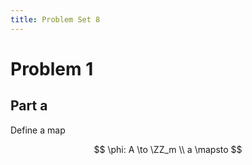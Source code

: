 ```yaml
---
title: Problem Set 8
---
```


# Problem 1

## Part a

Define a map

$$
\phi: A \to \ZZ_m \\
a \mapsto 
$$